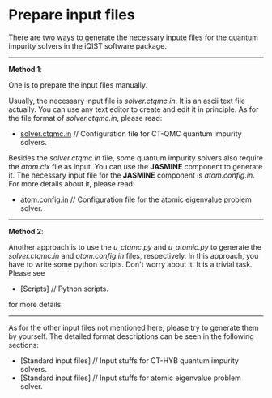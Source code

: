 # Prepare input files

There are two ways to generate the necessary inpute files for the quantum impurity solvers in the iQIST software package.

----

**Method 1**:

One is to prepare the input files manually.

Usually, the necessary input file is *solver.ctqmc.in*. It is an ascii text file actually. You can use any text editor to create and edit it in principle. As for the file format of *solver.ctqmc.in*, please read:

* [solver.ctqmc.in](../ch04/in_ctqmc.md) // Configuration file for CT-QMC quantum impurity solvers.

Besides the *solver.ctqmc.in* file, some quantum impurity solvers also require the *atom.cix* file as input. You can use the **JASMINE** component to generate it. The necessary input file for the **JASMINE** component is *atom.config.in*. For more details about it, please read:

* [atom.config.in](../ch05/in_atom.md) // Configuration file for the atomic eigenvalue problem solver.

---

**Method 2**:

Another approach is to use the *u\_ctqmc.py* and *u\_atomic.py* to generate the *solver.ctqmc.in* and *atom.config.in* files, respectively. In this approach, you have to write some python scripts. Don't worry about it. It is a trivial task. Please see

* [Scripts] // Python scripts.

for more details.

---

As for the other input files not mentioned here, please try to generate them by yourself. The detailed format descriptions can be seen in the following sections:

* [Standard input files] // Input stuffs for CT-HYB quantum impurity solvers.
* [Standard input files] // Input stuffs for atomic eigenvalue problem solver.
